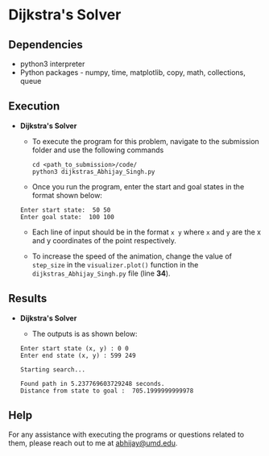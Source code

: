 # Dijkstra's Solver

## Dependencies

* python3 interpreter
* Python packages - numpy, time, matplotlib, copy, math, collections, queue

## Execution

* **Dijkstra's Solver** 
    
    - To execute the program for this problem, navigate to the submission folder and use the following commands
        ```
        cd <path_to_submission>/code/
        python3 dijkstras_Abhijay_Singh.py
        ```

    - Once you run the program, enter the start and goal states in the format shown below:
    ```
    Enter start state:  50 50
    Enter goal state:  100 100
    ```

    - Each line of input should be in the format `x y` where `x` and `y` are the x and y coordinates of the point respectively.
    
    - To increase the speed of the animation, change the value of `step_size` in the `visualizer.plot()` function in the `dijkstras_Abhijay_Singh.py` file (line **34**).

## Results
* **Dijkstra's Solver** 
    
    - The outputs is as shown below:
    ```
    Enter start state (x, y) : 0 0
    Enter end state (x, y) : 599 249

    Starting search...

    Found path in 5.237769603729248 seconds.
    Distance from state to goal :  705.1999999999978
    ```

## Help
For any assistance with executing the programs or questions related to them, please reach out to me at abhijay@umd.edu.
